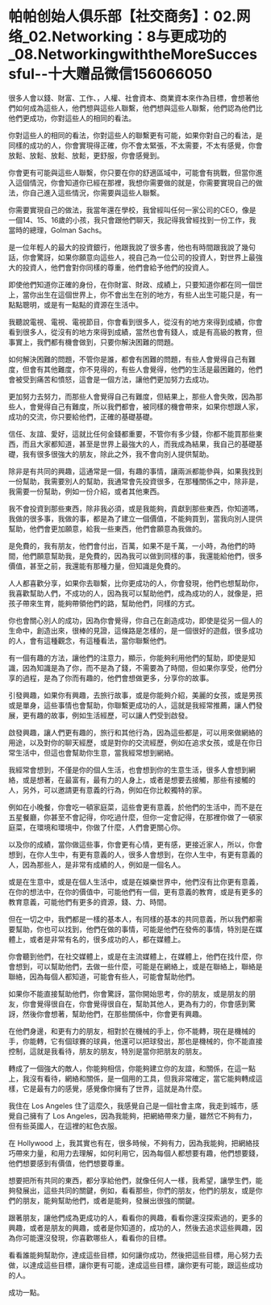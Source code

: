 # 帕帕创始人俱乐部【社交商务】：02.网络_02.Networking：8与更成功的_08.NetworkingwiththeMoreSuccessful--十大赠品微信156066050

很多人會以錢、財富、工作、，人權、社會資本、商業資本來作為目標，會想著他們如何成為這些人，他們想與這些人聯繫，他們想與這些人聯繫，他們認為他們比他們更成功，你對這些人的相同的看法。

你對這些人的相同的看法，你對這些人的聯繫更有可能，如果你對自己的看法，是同樣的成功的人，你會實現得正確，你不會太緊張，不太需要，不太有感覺，你會放鬆、放鬆、放鬆、放鬆，更舒服，你會感覺到。

你會更有可能與這些人聯繫，你只要在你的舒適區域中，可能會有挑戰，但當你進入這個情況，你會知道你已經在那裡，我想你需要做的就是，你需要實現自己的做法，你自己進入這些情況，你需要與這些人聯繫。

你需要實現自己的做法，我當年還在學校，我曾經叫任何一家公司的CEO，像是一個14、15、16歲的小孩，我只會跟他們聊天，我記得我曾經找到一份工作，我當時的總理，Golman Sachs。

是一位年輕人的最大的投資銀行，他跟我說了很多書，他也有時間跟我說了幾句話，你會驚訝，如果你願意向這些人，視自己為一位公司的投資人，對世界上最強大的投資人，他們會對你同樣的尊重，他們會給予他們的投資人。

即使他們知道你正確的身份，在你財富、財政、成績上，只要知道你都在同一個世上，當你出生在這個世界上，你不會出生在別的地方，有些人出生可能只是，有一點點聰明，或是有一點點的資源在生活中。

我聽說電視、電視、電視節目，你會看到很多人，從沒有的地方來得到成績，你會看到很多人，從沒有的地方來得到成績，當然也會有錢人，或是有高級的教育，但事實上，我們都有機會做到，只要你解決困難的問題。

如何解決困難的問題，不管你是誰，都會有困難的問題，有些人會覺得自己有難度，但會有其他難度，你不見得的，有些人會覺得，他們的生活是最困難的，他們會被受到痛苦和憤怒，這會是一個方法，讓他們更加努力去成功。

更加努力去努力，而那些人會覺得自己有難度，但結果上，那些人會失敗，因為那些人，會覺得自己有難度，所以我們都會，被同樣的機會帶來，如果你想跟人家，成功的交流，你只要給他們，正確的基礎基礎。

信任、友誼、愛好，這就比任何金錢都重要，不管你有多少錢，你都不能買那些東西，而且大家都知道，甚至是世界上最強大的人，而我成為結果，我自己的基礎基礎，我有很多很強大的朋友，除此之外，我不會向別人提供幫助。

除非是有共同的興趣，這通常是一個，有趣的事情，讓兩派都能參與，如果我找到一份幫助，我需要別人的幫助，我通常會先投資很多，在那種關係之中，除非是，我需要一份幫助，例如一份介紹，或者其他東西。

我不會投資到那些東西，除非我必須，或是我能夠，貢獻到那些東西，你知道嗎，我做的很多事，我做的事，都是為了建立一個價值，不能夠買到，當我向別人提供幫助，他們會更加願意，給我一些東西，他們會願意為我做的。

是免費的，我有朋友，他們會付出，百萬，如果不是千萬，一小時，為他們的時間，他們願意幫助我，是免費的，因為我可以做到同樣的事，我還能給他們，很多價值，甚至之前，我還能有那種力量，但知識是免費的。

人人都喜歡分享，如果你去聯繫，比你更成功的人，你會發現，他們也想幫助你，我喜歡幫助人們，不成功的人，因為我可以幫助他們，成為成功的人，就像是，把孩子帶來生育，能夠帶領他們的路，幫助他們，同樣的方式。

你也會關心別人的成功，因為你會覺得，你自己在創造成功，即使是從另一個人的生命中，創造出來，很棒的見證，這條路是怎樣的，是一個很好的遊戲，很多成功的人，會有這種觀念，有這種看法，當你聯繫他們。

有一個有趣的方法，讓他們的注意力，顯示，你能夠利用他們的幫助，即使是知識，因為知識是為了你，而不是為了錢，不需要為了時間，但如果你享受，他們分享的過程，是為了你而有趣的，他們會想做更多，分享你的故事。

引發興趣，如果你有興趣，去旅行故事，或是你能夠介紹，美麗的女孩，或是男孩或是單身，這些事情也會幫助，你聯繫更成功的人，這就是我經常推薦，讓人們發展，更有趣的故事，例如生活經歷，可以讓人們受到啟發。

啟發興趣，讓人們更有趣的，旅行和其他行為，因為這些都是，可以用來做網絡的用途，以及對你的聊天經歷，或是對你的交流經歷，例如在追求女孩，或是在你日常生活中，但這也會幫助你生意，當我經常想到網絡。

我經常會想到，不僅是你的個人生活，也會想到你的生意生活，很多人會想到網絡，或是想著，在最富有，最有力的人身上，或者是想要去接觸，那些有接觸的人，另外，可以邀請更有意義的行為，例如在你比較獨特的家。

例如在小晚餐，你會吃一頓家庭菜，這些會更有意義，於他們的生活中，而不是在五星餐廳，你甚至不會記得，你吃過什麼，但你一定會記得，在那裡你做了一頓家庭菜，在環境和環境中，你做了什麼，人們會更關心你。

以及你的成績，當你做這些事，你會更有心情，更有感，更接近家人，所以，你會想到，在你人生中，有更有意義的人，很多人會想到，在你人生中，有更有意義的人，因為那些人，是非常有成績的人，例如是一個名人。

或是在生意中，或是在個人生活中，或是在娛樂世界中，他們沒有比你更有意義，在你的想法中，在你的價值中，可能他們有一個，更有意義的教育，或是有更多的教育意義，可能他們有更多的資源，錢、力、時間。

但在一切之中，我們都是一樣的基本人，有同樣的基本的共同意義，所以我們都需要幫助，你也可以找到，他們在做的事情，可能是他們在發佈的事情，特別是在媒體上，或者是非常有名的，很多成功的人，都在媒體上。

你會聽到他們，在社交媒體上，或是在主流媒體上，在媒體上，他們在找什麼，你會想到，可以幫助他們，去做一些什麼，可能是在網絡上，或是在聯絡上，聯絡是聯絡，因為每個人都知道，可能會有些人，可能會幫助他們。

如果你不能直接幫助他們，你會驚訝，當你開始思考，你的朋友，或是朋友的朋友，你會覺得很自在，你會覺得很自在，幫助其他人，更為有力的，你會感到驚訝，然後你會想著，幫助他們，在那些關係中，你會更有興趣。

在他們身邊，和更有力的朋友，相對於在機械的手上，你不能轉，現在是機械的手，你能轉，它有個球賽的球員，他還可以把球發出，那也是機械的，你不能直接控制，這就是我看待，朋友的朋友，特別是當你把朋友的朋友。

轉成了一個強大的敵人，你能夠相信，你能夠建立你的友誼，和關係，在這一點上，我沒有看待，網絡和關係，是一個用的工具，但我非常確定，當它能夠轉成這樣，它是最有力的感覺，感覺像你擁有了世界，這就是為什麼。

我住在 Los Angeles 住了這麼久，我感覺自己是一個社會主席，我走到城市，感覺自己擁有了 Los Angeles，因為我能夠，把網絡帶來力量，雖然它不夠有力，但有些英國人，在這裡的紅色衣服。

在 Hollywood 上，我其實也有在，很多時候，不夠有力，因為我能夠，把網絡技巧帶來力量，和用力去理解，如何利用它，因為每個人都想要有趣，他們想要錢，他們想要感到有價值，他們想要尊重。

想要把所有共同的東西，都分享給他們，就像任何人一樣，我希望，讓學生們，能夠發展出，這些共同的關鍵，例如，看看那些，你們的朋友，他們的朋友，或是你們的朋友，能夠幫助他們，或者是能夠，發展出很強的關鍵。

跟著朋友，讓他們成為更成功的人，看看你的興趣，看看你還沒探索過的，更多的興趣，或者是朋友的興趣，或者是你知道的，成功的人，然後去追求這些興趣，因為你可能還沒發現，你喜歡哪些人，看看你的目標。

看看誰能夠幫助你，達成這些目標，如何讓你成功，然後把這些目標，用心努力去做，以達成這些目標，讓你更有可能，達成這些目標，讓你更有可能，跟這些成功的人。

成功一點。